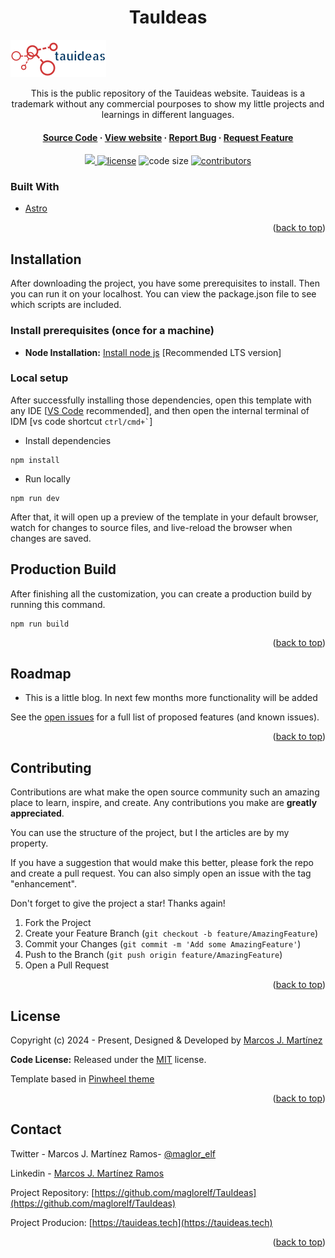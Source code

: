 <h1 align=center>TauIdeas</h1>
  <a href="https://github.com/maglor_elf/TauIdeas">
    <img src="public\images\tauideas.png" alt="Logo" >
  </a>
<p align=center>This is the public repository of the Tauideas website. Tauideas is a trademark without any commercial pourposes to show my little projects and learnings in different languages.</p>
<h4 align="center">
    <a target="_blank" href="https://github.com/maglor_elf/TauIdeas" rel="nofollow">Source Code</a>
    ·
    <a target="_blank" href="https://www.tauideas.tech" rel="nofollow">View website</a>
    ·
    <a target="_blank" href="https://github.com/maglor_elf/TauIdeas/issues" rel="nofollow">Report Bug</a>
    ·
    <a target="_blank" href="https://github.com/maglor_elf/TauIdeas/issues" rel="nofollow">Request Feature</a>
  </p>

</h2>
<p align=center>
  <a href="https://github.com/withastro/astro/releases/tag/astro%402.0.11" alt="Framework">
    <img src="https://img.shields.io/static/v1?label=ASTRO&message=2.0&color=000&logo=astro" />
  </a>

  <a href="https://github.com/maglorelf/TauIdeas/main/LICENSE">
    <img src="https://img.shields.io/github/license/maglorelf/TauIdeas" alt="license"></a>

  <img src="https://img.shields.io/github/languages/code-size/maglorelf/TauIdeas" alt="code size">

  <a href="https://github.com/maglorelf/TauIdeas/graphs/contributors">
    <img src="https://img.shields.io/github/contributors/maglorelf/TauIdeas" alt="contributors"></a>
</p>

<!-- ABOUT THE PROJECT -->
### Built With

* [Astro](https://astro.build/)

<p align="right">(<a href="#top">back to top</a>)</p>

<!-- installation -->
## Installation

After downloading the project, you have some prerequisites to install. Then you can run it on your localhost. You can view the package.json file to see which scripts are included.

### Install prerequisites (once for a machine)

- **Node Installation:** [Install node js](https://nodejs.org/en/download/) [Recommended LTS version]

### Local setup

After successfully installing those dependencies, open this template with any IDE [[VS Code](https://code.visualstudio.com/) recommended], and then open the internal terminal of IDM [vs code shortcut <code>ctrl/cmd+\`</code>]

- Install dependencies

```
npm install
```

- Run locally

```
npm run dev
```

After that, it will open up a preview of the template in your default browser, watch for changes to source files, and live-reload the browser when changes are saved.

## Production Build

After finishing all the customization, you can create a production build by running this command.

```
npm run build
```

<p align="right">(<a href="#top">back to top</a>)</p>

## Roadmap
- This is a little blog. In next few months more functionality will be added

See the [open issues](https://github.com/maglor_elf/TauIdeas/issues) for a full list of proposed features (and known issues).

<p align="right">(<a href="#top">back to top</a>)</p>

## Contributing

Contributions are what make the open source community such an amazing place to learn, inspire, and create. Any contributions you make are **greatly appreciated**.

You can use the structure of the project, but I the articles are by my property.

If you have a suggestion that would make this better, please fork the repo and create a pull request. You can also simply open an issue with the tag "enhancement".

Don't forget to give the project a star! Thanks again!

1. Fork the Project
2. Create your Feature Branch (`git checkout -b feature/AmazingFeature`)
3. Commit your Changes (`git commit -m 'Add some AmazingFeature'`)
4. Push to the Branch (`git push origin feature/AmazingFeature`)
5. Open a Pull Request

<p align="right">(<a href="#top">back to top</a>)</p>

## License

Copyright (c) 2024 - Present, Designed & Developed by [Marcos J. Martínez](https://tauideas.tech)

**Code License:** Released under the [MIT](https://github.com/maglorelf/TauIdeas/main/LICENSE) license.

Template based in [Pinwheel theme](https://github.com/themefisher/pinwheel-astro)

<p align="right">(<a href="#top">back to top</a>)</p>

## Contact
Twitter - Marcos J. Martínez Ramos- [@maglor_elf](https://twitter.com/maglor_elf) 

Linkedin - [Marcos J. Martínez Ramos](https://www.linkedin.com/in/marcos-javier-martinez-ramos/) 

Project Repository: [https://github.com/maglorelf/TauIdeas](https://github.com/maglorelf/TauIdeas)

Project Producion: [https://tauideas.tech](https://tauideas.tech)

<p align="right">(<a href="#top">back to top</a>)</p>
